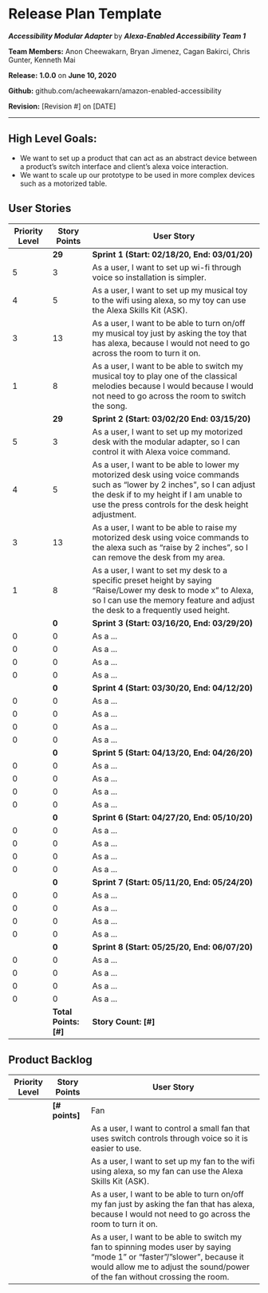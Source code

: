 # Release Plan Template

***Accessibility Modular Adapter*** by  ***Alexa-Enabled Accessibility Team 1***

**Team Members:** Anon Cheewakarn, Bryan Jimenez, Cagan Bakirci, Chris Gunter, Kenneth Mai

**Release:** **1.0.0** on **June 10, 2020**

**Github:** github.com/acheewakarn/amazon-enabled-accessibility

**Revision:** [Revision #] on [DATE]

---

## High Level Goals:
* We want to set up a product that can act as an abstract device between a product’s switch interface and client’s alexa voice interaction.
* We want to scale up our prototype to be used in more complex devices such as a motorized table.

## User Stories
|Priority Level|Story Points|User Story|
|------|------|------|
||**29**|**Sprint 1 (Start: 02/18/20, End: 03/01/20)**|
|5|3|As a user, I want to set up wi-fi through voice so installation is simpler.|
|4|5|As a user, I want to set up my musical toy to the wifi using alexa, so my toy can use the Alexa Skills Kit (ASK). |
|3|13|As a user, I want to be able to turn on/off my musical toy just by asking the toy that has alexa, because I would not need to go across the room to turn it on.|
|1|8|As a user, I want to be able to switch my musical toy to play one of the classical melodies because I would because I would not need to go across the room to switch the song.|
||**29**|**Sprint 2 (Start: 03/02/20 End: 03/15/20)**|
|5|3|As a user, I want to set up my motorized desk with the modular adapter, so I can control it with Alexa voice command.|
|4|5|As a user, I want to be able to lower my motorized desk using voice commands such as “lower by 2 inches”, so I can adjust the desk if to my height if I am unable to use the press controls for the desk height adjustment.|
|3|13|As a user, I want to be able to raise my motorized desk using voice commands to the alexa such as “raise by 2 inches”, so I can remove the desk from my area.|
|1|8|As a user, I want to set my desk to a specific preset height by saying “Raise/Lower my desk to mode x” to Alexa, so I can use the memory feature and adjust the desk to a frequently used height.|
||**0**|**Sprint 3 (Start: 03/16/20, End: 03/29/20)**|
|0|0|As a ...|
|0|0|As a ...|
|0|0|As a ...|
|0|0|As a ...|
||**0**|**Sprint 4 (Start: 03/30/20, End: 04/12/20)**|
|0|0|As a ...|
|0|0|As a ...|
|0|0|As a ...|
|0|0|As a ...|
||**0**|**Sprint 5 (Start: 04/13/20, End: 04/26/20)**|
|0|0|As a ...|
|0|0|As a ...|
|0|0|As a ...|
|0|0|As a ...|
||**0**|**Sprint 6 (Start: 04/27/20, End: 05/10/20)**|
|0|0|As a ...|
|0|0|As a ...|
|0|0|As a ...|
|0|0|As a ...|
||**0**|**Sprint 7 (Start: 05/11/20, End: 05/24/20)**|
|0|0|As a ...|
|0|0|As a ...|
|0|0|As a ...|
|0|0|As a ...|
||**0**|**Sprint 8 (Start: 05/25/20, End: 06/07/20)**|
|0|0|As a ...|
|0|0|As a ...|
|0|0|As a ...|
|0|0|As a ...|
||**Total Points: [#]**|**Story Count: [#]**|

## Product Backlog
|Priority Level|Story Points|User Story|
|------|------|------|
||**[# points]**|Fan|
|||As a user, I want to control a small fan that uses switch controls through voice so it is easier to use.|
|||As a user, I want to set up my fan to the wifi using alexa, so my fan can use the Alexa Skills Kit (ASK).|
|||As a user, I want to be able to turn on/off my fan just by asking the fan that has alexa, because I would not need to go across the room to turn it on.|
|||As a user, I want to be able to switch my fan to spinning modes user by saying “mode 1” or “faster”/”slower”, because it would allow me to adjust the sound/power of the fan without crossing the room.|

